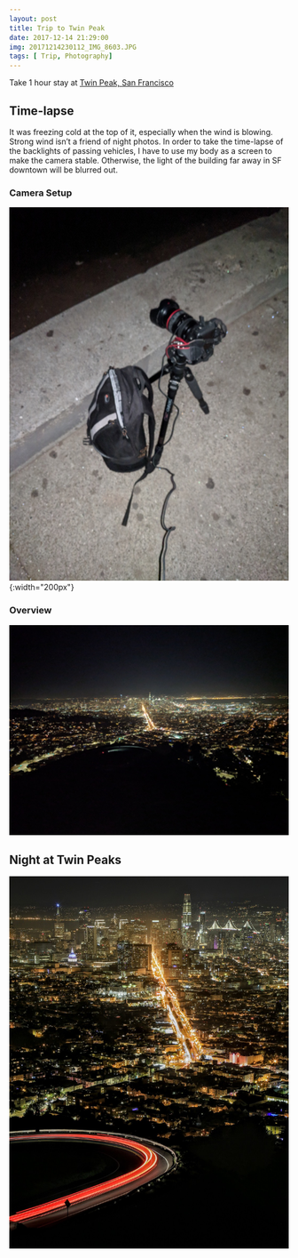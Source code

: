 ```yaml
---
layout: post
title: Trip to Twin Peak
date: 2017-12-14 21:29:00
img: 20171214230112_IMG_8603.JPG
tags: [ Trip, Photography]
---
```


Take 1 hour stay at [Twin Peak, San Francisco](https://www.google.com/maps/@37.7518611,-122.4464941,15z)

## Time-lapse

It was freezing cold at the top of it, especially when the wind is blowing. Strong wind isn’t a friend of night photos. In order to take the time-lapse of the backlights of passing vehicles, I have to use my body as a screen to make the camera stable. Otherwise, the light of the building far away in SF downtown will be blurred out. 

### Camera Setup
![<img src="/assets/img/IMG_20171214_214729.jpg">](/assets/img/IMG_20171214_214729.jpg){:width="200px"}

### Overview
![<img src="/assets/img/IMG_20171214_212947.jpg">](/assets/img/IMG_20171214_212947.jpg)

## Night at Twin Peaks

![<img src="/assets/img/20171214230112_IMG_8603.JPG">](/assets/img/20171214230112_IMG_8603.JPG)

